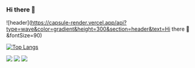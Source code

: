 ### Hi there 👋
![header](https://capsule-render.vercel.app/api?type=wave&color=gradient&height=300&section=header&text=Hi there 👋&fontSize=90)


<!--
**hanminho0426/hanminho0426** is a ✨ _special_ ✨ repository because its `README.md` (this file) appears on your GitHub profile.

-->

[![Top Langs](https://github-readme-stats.vercel.app/api/top-langs/?username=hanminho0426&layout=compact)](https://github.com/hanminho0426/github-readme-stats)


<img src="https://img.shields.io/badge/HTML5-E34F26?style=flat-square&logo=html5&logoColor=white"/></a>
<img src="https://img.shields.io/badge/CSS3-1572B6?style=flat-square&logo=css3&logoColor=white"/></a>
<img src="https://img.shields.io/badge/Java-007396?style=flat-square&logo=java&logoColor=white"/></a> 


